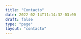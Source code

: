 ```yaml
---
title: "Contacto"
date: 2022-02-14T11:14:32-03:00
draft: false
type: "page"
layout: "contacto"
---
```

